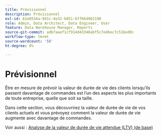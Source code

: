 ```yaml
---
title: Prévisionnel
description: Prévisionnel
exl-id: 61e0516a-941c-4e32-b051-6ff664962198
role: Admin, Data Architect, Data Engineer, User
feature: Data Warehouse Manager, Reports
source-git-commit: adb7aaef1cf914d43348abf5c7e4bec7c51bed0c
workflow-type: tm+mt
source-wordcount: '58'
ht-degree: 0%

---
```


# Prévisionnel

Être en mesure de prévoir la valeur de durée de vie des clients lorsqu’ils passent davantage de commandes est l’un des aspects les plus importants de toute entreprise, quelle que soit sa taille.

Dans cette section, vous découvrirez la valeur de durée de vie de vos clients actuels et vous prévoyez comment la valeur de durée de vie augmente avec davantage de commandes.

Voir aussi : [Analyse de la valeur de durée de vie attendue (LTV) (de base)](../../data-analyst/analysis/ess-expected-ltv.md)
